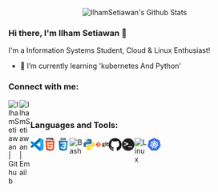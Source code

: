 <!-- List Of Websites-->
[reddit]: https://www.reddit.com/user/hatsu27
[github]: https://www.github.com/IlhamSetiawan
[gmail]: mailto:ilhamsetiawan2000@gmail.com

<p align="center">
  <img alt="IlhamSetiawan's Github Stats" src="https://github-readme-stats.vercel.app/api?username=IlhamSetiawan&show_icons=true&include_all_commits=true&hide_border=true" />
</p>

### Hi there, I'm Ilham Setiawan 👋

I'm a Information Systems Student, Cloud & Linux Enthusiast!
- 🌱 I’m currently learning 'kubernetes And Python'


### Connect with me:

[<img align="left" alt="IlhamSetiawan | Github" width="22px" src="https://image.flaticon.com/icons/svg/733/733553.svg" />][github]
[<img align="left" alt="IlhamSetiawan | Email" width="22px" src="https://image.flaticon.com/icons/svg/732/732200.svg" />][gmail]

<br />

### Languages and Tools:

[<img align="left" alt="Visual Studio Code" width="26px" src="https://raw.githubusercontent.com/github/explore/80688e429a7d4ef2fca1e82350fe8e3517d3494d/topics/visual-studio-code/visual-studio-code.png" />](https://www.google.com/search?&q=Visual+Studio+Code)
[<img align="left" alt="HTML5" width="26px" src="https://raw.githubusercontent.com/github/explore/80688e429a7d4ef2fca1e82350fe8e3517d3494d/topics/html/html.png" />](https://www.google.com/search?&q=HTML5)
[<img align="left" alt="CSS3" width="26px" src="https://raw.githubusercontent.com/github/explore/80688e429a7d4ef2fca1e82350fe8e3517d3494d/topics/css/css.png" />](https://www.google.com/search?&q=CSS)
[<img align="left" alt="Bash" width="26px" src="https://raw.githubusercontent.com/odb/official-bash-logo/master/assets/Logos/Icons/SVG/128x128.svg" />](https://www.google.com/search?&q=Bash)
[<img align="left" alt="Python" width="26px" src="https://raw.githubusercontent.com/PKief/vscode-material-icon-theme/master/icons/python.svg" />](https://www.google.com/search?&q=Python)
[<img align="left" alt="Git" width="26px" src="https://raw.githubusercontent.com/github/explore/80688e429a7d4ef2fca1e82350fe8e3517d3494d/topics/git/git.png" />](https://www.google.com/search?&q=Git)
[<img align="left" alt="GitHub" width="26px" src="https://raw.githubusercontent.com/github/explore/78df643247d429f6cc873026c0622819ad797942/topics/github/github.png" />](https://www.google.com/search?&q=Github)
[<img align="left" alt="Terminal" width="26px" src="https://raw.githubusercontent.com/github/explore/80688e429a7d4ef2fca1e82350fe8e3517d3494d/topics/terminal/terminal.png" />](https://www.google.com/search?&q=command+line+interface)
[<img align="left" alt="Linux" width="26px" src="https://image.flaticon.com/icons/svg/226/226772.svg" />](https://www.google.com/search?&q=Linux)
[<img align="left" alt="Kubernetes" width="26px" src="https://raw.githubusercontent.com/kubernetes/kubernetes/master/logo/logo.png" />](https://www.google.com/search?&q=Kubernetes)



<br />
<br />



